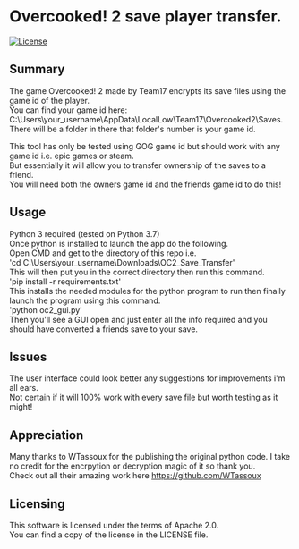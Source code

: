 # Overcooked! 2 save player transfer.
[![License](https://img.shields.io/badge/License-Apache%202.0-yellowgreen.svg)](https://opensource.org/licenses/Apache-2.0)  


## Summary
The game Overcooked! 2 made by Team17 encrypts its save files using the game id of the player.    
You can find your game id here: C:\Users\your_username\AppData\LocalLow\Team17\Overcooked2\Saves.  
There will be a folder in there that folder's number is your game id.


This tool has only be tested using GOG game id but should work with any game id i.e. epic games or steam.  
But essentially it will allow you to transfer ownership of the saves to a friend.  
You will need both the owners game id and the friends game id to do this!  

## Usage
Python 3 required (tested on Python 3.7)  
Once python is installed to launch the app do the following.  
Open CMD and get to the directory of this repo i.e.   
'cd C:\Users\your_username\Downloads\OC2_Save_Transfer'  
This will then put you in the correct directory then run this command.  
'pip install -r requirements.txt'  
This installs the needed modules for the python program to run then finally launch the program using this command.  
'python oc2_gui.py'  
Then you'll see a GUI open and just enter all the info required and you should have converted a friends save to your save.  

## Issues
The user interface could look better any suggestions for improvements i'm all ears.  
Not certain if it will 100% work with every save file but worth testing as it might!  

## Appreciation
Many thanks to WTassoux for the publishing the original python code. I take no credit for the encrpytion or decryption magic of it so thank you.  
Check out all their amazing work here https://github.com/WTassoux  


## Licensing
This software is licensed under the terms of Apache 2.0.  
You can find a copy of the license in the LICENSE file.  

